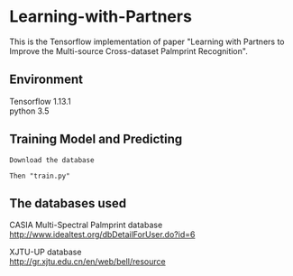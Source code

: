 # Learning-with-Partners

This is the Tensorflow implementation of paper "Learning with Partners to Improve the Multi-source Cross-dataset Palmprint Recognition". 

## Environment
Tensorflow 1.13.1  
python 3.5

Training Model and Predicting
---------------
```
Download the database

Then "train.py"
```

## The databases used
CASIA Multi-Spectral Palmprint database <br />
http://www.idealtest.org/dbDetailForUser.do?id=6 <br />

XJTU-UP database <br />
http://gr.xjtu.edu.cn/en/web/bell/resource <br />
